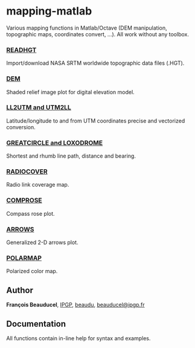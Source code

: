 # mapping-matlab
Various mapping functions in Matlab/Octave (DEM manipulation, topographic maps, coordinates convert, ...). All work without any toolbox.

### [READHGT](readhgt)
Import/download NASA SRTM worldwide topographic data files (.HGT).

### [DEM](dem)
Shaded relief image plot for digital elevation model.

### [LL2UTM and UTM2LL](latlonutm)
Latitude/longitude to and from UTM coordinates precise and vectorized conversion.

### [GREATCIRCLE and LOXODROME](greatcircle)
Shortest and rhumb line path, distance and bearing.

### [RADIOCOVER](radiocover)
Radio link coverage map.

### [COMPROSE](comprose)
Compass rose plot.

### [ARROWS](arrows)
Generalized 2-D arrows plot.

### [POLARMAP](polarmap)
Polarized color map.


## Author
**François Beauducel**, [IPGP](www.ipgp.fr), [beaudu](https://github.com/beaudu), beauducel@ipgp.fr 

## Documentation
All functions contain in-line help for syntax and examples.
